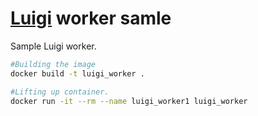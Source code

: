 # [Luigi](http://luigi.readthedocs.org/en/latest/index.html) worker samle


Sample Luigi worker.

```bash
#Building the image
docker build -t luigi_worker .

#Lifting up container.
docker run -it --rm --name luigi_worker1 luigi_worker
```
